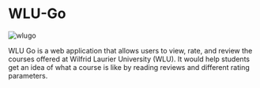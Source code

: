 # WLU-Go

![wlugo](https://user-images.githubusercontent.com/85204506/127789737-af8041bf-f0da-415f-8006-b37a33b8de7d.png)

WLU Go is a web application that allows users to view, rate, and review the courses offered at Wilfrid Laurier University (WLU). It would help students get an idea of what a course is like by reading reviews and different rating parameters. 


